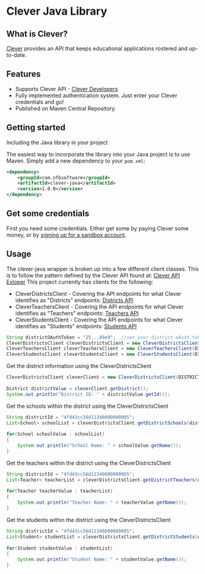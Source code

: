 # Clever Java Library

## What is Clever?

[Clever](https://clever.com/) provides an API that keeps educational applications rostered and up-to-date.

Features
--------

  * Supports Clever API - [Clever Developers](https://dev.clever.com)
  * Fully implemented authentication system.  Just enter your Clever credentials and go!
  * Published on Maven Central Repository.

Getting started
---------------
Including the Java library in your project

The easiest way to incorporate the library into your Java project is to use Maven. Simply add a new dependency to your `pom.xml`:

```xml
<dependency>
    <groupId>com.nfbsoftware</groupId>
	<artifactId>clever-java</artifactId>
	<version>1.0.0</version>
</dependency>
```

Get some credentials
-----

First you need some credentials.  Either get some by paying Clever some money, or by [signing up for a sandbox account](https://clever.com/app-signup).

Usage
-----
The clever-java wrapper is broken up into a few different client classes.  This is to follow the pattern defined by the Clever API found at: [Clever API Exloper](https://clever.com/developers/docs/explorer#api_data)  This project currently has clients for the following:

 * CleverDistrictsClient - Covering the API endpoints for what Clever identifies as "Districts" endpoints: [Districts API](https://clever.com/developers/docs/explorer#resource_districts)
 * CleverTeachersClient - Covering the API endpoints for what Clever identifies as "Teachers" endpoints: [Teachers API](https://clever.com/developers/docs/explorer#resource_teachers)
 * CleverStudentsClient - Covering the API endpoints for what Clever identifies as "Students" endpoints: [Students API](https://clever.com/developers/docs/explorer#resource_students)

```java	
String districtOAuthToken = "25...89e9";  //set your district oAuth token id here.  You can get this from the configured district inside Clever
CleverDistrictsClient cleverDistrictsClient = new CleverDistrictsClient(DISTRICT_OAUTH_TOKEN);
CleverTeachersClient cleverTeachersClient = new CleverTeachersClient(DISTRICT_OAUTH_TOKEN);
CleverStudentsClient cleverStudentsClient = new CleverStudentsClient(DISTRICT_OAUTH_TOKEN);
```

Get the district information using the CleverDistrictsClient

```java	
CleverDistrictsClient cleverClient = new CleverDistrictsClient(DISTRICT_OAUTH_TOKEN);
        
District districtValue = cleverClient.getDistrict();
System.out.println("District ID: " + districtValue.getId());
```

Get the schools within the district using the CleverDistrictsClient

```java	
String districtId = "4fd43cc56d11340000000005";
List<School> schoolList = cleverDistrictsClient.getDistrictSchools(districtId, 10, null);
        
for(School schoolValue : schoolList)
{
	System.out.println("School Name: " + schoolValue.getName());
}
```

Get the teachers within the district using the CleverDistrictsClient

```java	
String districtId = "4fd43cc56d11340000000005";
List<Teacher> teacherList = cleverDistrictsClient.getDistrictTeachers(districtId, 10, null);
        
for(Teacher teacherValue : teacherList)
{
	System.out.println("Teacher Name: " + teacherValue.getName());
}
```

Get the students within the district using the CleverDistrictsClient

```java	
String districtId = "4fd43cc56d11340000000005";
List<Student> studentList = cleverDistrictsClient.getDistrictStudents(districtId, 10, null);
        
for(Student studentValue : studentList)
{
	System.out.println("Student Name: " + studentValue.getName());
}
```
